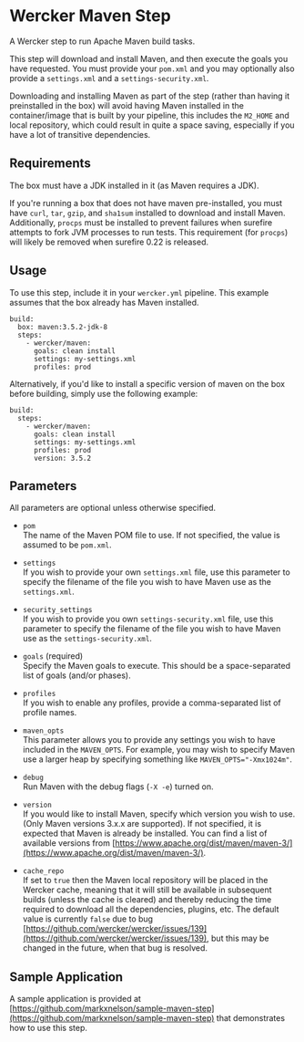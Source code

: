 # Wercker Maven Step

A Wercker step to run Apache Maven build tasks.

This step will download and install Maven, and then execute the goals you have
requested.  You must provide your `pom.xml` and you may optionally also provide
a `settings.xml` and a `settings-security.xml`.

Downloading and installing Maven as part of the step (rather than having it
preinstalled in the box) will avoid having Maven installed in the
container/image that is built by your pipeline, this includes the `M2_HOME`
and local repository, which could result in quite a space saving, especially
if you have a lot of transitive dependencies.


## Requirements

The box must have a JDK installed in it (as Maven requires a JDK).

If you're running a box that does not have maven pre-installed, you must have `curl`, `tar`, `gzip`, and `sha1sum` installed to download and install Maven.  Additionally, `procps` must be installed to prevent failures when surefire attempts to fork JVM processes to run tests.  This requirement (for `procps`) will likely be removed when surefire 0.22 is released.


## Usage

To use this step, include it in your `wercker.yml` pipeline. This example
assumes that the box already has Maven installed.

```
build:
  box: maven:3.5.2-jdk-8
  steps:
    - wercker/maven:
      goals: clean install
      settings: my-settings.xml
      profiles: prod
```


Alternatively, if you'd like to install a specific version of maven on the box
before building, simply use the following example:

```
build:
  steps:
    - wercker/maven:
      goals: clean install
      settings: my-settings.xml
      profiles: prod
      version: 3.5.2
```


## Parameters

All parameters are optional unless otherwise specified.

* `pom`
<br>The name of the Maven POM file to use.  If not specified, the value is assumed to be `pom.xml`.

* `settings`
<br>If you wish to provide your own `settings.xml` file, use this parameter to specify the filename of the file you wish to have Maven use as the `settings.xml`.

* `security_settings`
<br>If you wish to provide you own `settings-security.xml` file, use this parameter to specify the filename of the file you wish to have Maven use as the `settings-security.xml`.

* `goals` (required)
<br>Specify the Maven goals to execute.  This should be a space-separated list of goals (and/or phases).

* `profiles`
<br>If you wish to enable any profiles, provide a comma-separated list of profile names.

* `maven_opts`
<br>This parameter allows you to provide any settings you wish to have included in the `MAVEN_OPTS`.  For example, you may wish to specify Maven use a larger heap by specifying something like `MAVEN_OPTS="-Xmx1024m"`.

* `debug`
<br>Run Maven with the debug flags (`-X -e`) turned on.

* `version`
<br>If you would like to install Maven, specify which version you wish to use.  (Only Maven versions 3.x.x are supported).  If not specified, it is expected that Maven is already be installed. You can find a list of available versions from [https://www.apache.org/dist/maven/maven-3/](https://www.apache.org/dist/maven/maven-3/).

* `cache_repo`
<br>If set to `true` then the Maven local repository will be placed in the Wercker cache, meaning that it will still be available in subsequent builds (unless the cache is cleared) and thereby reducing the time required to download all the dependencies, plugins, etc.  The default value is currently `false` due to bug [https://github.com/wercker/wercker/issues/139](https://github.com/wercker/wercker/issues/139), but this may be changed in the future, when that bug is resolved.


## Sample Application

A sample application is provided at
[https://github.com/markxnelson/sample-maven-step](https://github.com/markxnelson/sample-maven-step)
that demonstrates how to use this step.
